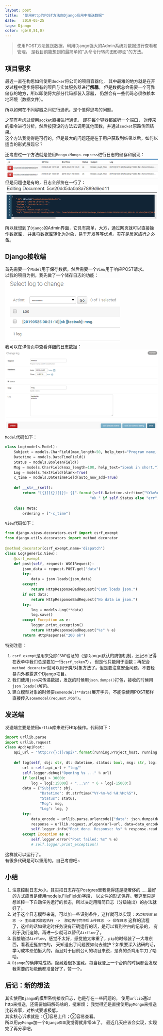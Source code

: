 ```yaml
---
layout: post
title:  "使用Http的POST方法向Django应用中推送数据"
date:   2019-05-25
tags: Django
color: rgb(0,51,0)
---
```


> 使用POST方法推送数据，利用Django强大的Admin系统对数据进行查看和管理，
是我目前能想到的最简单的"从命令行转向图形界面"的方法。

## 项目需求

最近一直在构思如何使用`docker`将公司的项目容器化，
其中最难的地方就是在开发过程中逐步将原有的项目与实体服务器进行**解耦**。
但是数据总会需要一个可靠储存的地方，所以即使将大部分代码都装入容器，
仍然会有一些代码必须依赖本地环境（数据文件）。  

所以如何在不同容器之间进行通讯，是个值得思考的问题。  

之前有考虑过使用[`socket`](https://github.com/Saodd/LewinTools/blob/master/lewintools/pro/socket.py)直接进行通讯，
即在每个容器都监听一个端口，
对传来的指令进行分析，然后按预设的方法去调用其他函数，并通过`socket`原路传回结果。  
这个方法我觉得是可行的，但是最大的问题还是在于用户获取到结果以后，如何以适当的形式展现它？  

还考虑过一个方法就是使用`Mongo`+`Mongo-express`进行日志的储存和展现：  
![展示3:Mongo-express列表页](/static/blog/2019-05-25-Mongo-List.png)  
但是问题也是有的，日志全部挤在一行了：  
![展示4:Mongo-express详情页](/static/blog/2019-05-25-Mongo-Detail.png)  

所以我想到了`Django`的Admin界面，它具有简单，大方，通过网页就可以直接操作数据库，
并且将数据库转化为对象，易于开发等等优点。实在是居家旅行之必备。


## Django接收端

首先需要一个`Model`用于保存数据，然后需要一个`View`用于响应POST请求。  
以我的项目为例，我先做了一个储存日志的功能：  
![展示1:Admin列表页](/static/blog/2019-05-25-Admin1.png)  
我可以在详情页中查看详细的日志数据：  
![展示1:Admin详情页](/static/blog/2019-05-25-Admin2.png)

`Model`代码如下：

```python
class Log(models.Model):
    Subject = models.CharField(max_length=50, help_text="Program name, used for classification.")
    Datetime = models.DateTimeField()
    Status = models.BooleanField()
    Msg = models.CharField(max_length=100, help_text="Speak in short.")
    Log = models.TextField(blank=True)
    c_time = models.DateTimeField(auto_now_add=True)

    def __str__(self):
        return "[{}][{}][{}]: {}".format(self.Datetime.strftime("%Y%m%d %H:%M:%S"),
                                       "ok " if self.Status else "err", self.Subject, self.Msg)

    class Meta:
        ordering = ["-c_time"]
```

`View`代码如下：
```python
from django.views.decorators.csrf import csrf_exempt
from django.utils.decorators import method_decorator

@method_decorator(csrf_exempt,name='dispatch')
class Log(generic.View):
    @csrf_exempt
    def post(self, request: WSGIRequest):
        json_data = request.POST.get("data")
        try:
            data = json.loads(json_data)
        except:
            return HttpResponseBadRequest("Cant loads json.")
        if not data:
            return HttpResponseBadRequest("No data in json.")
        try:
            log = models.Log(**data)
            log.save()
        except Exception as e:
            logger.print_exception()
            return HttpResponseBadRequest("%s" % e)
        return HttpResponse("200 ok")
```
特别注意：
1. `csrf_exempt`是用来免除`CSRF`验证的（是Django默认的防御机制，还记不记得在表单中我们总是要加一行`csrf_token`?），
但是他只能用于函数；再配合`method_decorator`就可以用于类/对象方法了。但是要注意安全问题，不要轻易向外暴露这个Django项目。
2. 我们使用`json`来传递数据，发送的时候用`json.dumps()`打包，接收的时候用`json.loads()`解包。
3. 建立模型对象的时候要`somemodel(**data)`展开字典，不能像使用POST那样直接传入`somemodel(request.POST)`。



## 发送端

发送端主要是使用`urllib`库来进行Http操作。代码如下：
```python
import urllib.parse
import urllib.request
class ApdjApiPost:
    api_url = "http://{}:{}/api/".format(running.Project_host, running.Project_apdj_port)

    def log(self, sbj: str, dt: datetime, status: bool, msg: str, log: str):
        url = self.api_url + "log/"
        self.logger.debug("Opening %s ..." % url)
        if len(log) > 30000:
            log = log[:15000] + "...\n" * 6 + log[-15000:]
        data = {"Subject": sbj,
                "Datetime": dt.strftime("%Y-%m-%d %H:%M:%S"),
                "Status": status,
                "Msg": msg,
                "Log": log, }
        try:
            data_encode = urllib.parse.urlencode({"data": json.dumps(data)}).encode()
            response = urllib.request.urlopen(url=url, data=data_encode, timeout=60)
            self.logger.info("Post done. Response: %s" % response.read().decode())
        except Exception as e:
            self.logger.error("Post failed: %s" % e)
            # self.logger.print_exception()
```
这样就可以运行了。  
有很多代码是可以重用的，自己考虑吧~



## 小结
1. 注意控制日志大小。其实把日志存在Postgres里我觉得还是挺奢侈的……最好的方式应当是使用models.FileField()字段，
以文件的形式保存。我这里只是想监控一下自动任务运行的状态，所以决定用精简日志（分级输出）的办法就好了。
2. 对于这个日志模型来说，可以加一些识别条件，这样就可以实现：`这边初始化日志 -> 主动请求那边执行 -> 
那边执行完毕后上传日志 -> 保存日志` 这样的流程了，这样的话如果定时任务没有正确运行的话，是可以看到空白的记录的，
有利于我们追踪。再进一步就可以替代`Airflow`了。
3. 我接触过`Airflow`，感觉不太好，感觉他太笨重了，`pip`的时候装了一大堆东西，看着还挺害怕的，
天知道出了问题要如何去维护？如果要深入钻研的话，学习成本恐怕挺大的，而且对于目前公司的项目来说，是真的杀鸡用牛刀了哈哈。
4. `Django`的确非常成熟，隐藏着很多宝藏，每当我登上一个台阶的时候都会发现我需要的功能他都准备好了，赞一个。



## 后记：新的想法

其实使用`Django`的模型系统接收日志，也是存在一些问题的。
使用`urllib`通过http来推送，还需要加码解码啥的，挺麻烦；
我觉得还是直接使用`pyMongo`来推送比较省事，对格式要求极低。  
其实核心诉求就是：①容易上传；②容易查看。  
所以用`pyMongo`加一个`Django页面`我觉得就非常ok了。
最近几天应该会实现，实现完了再分享吧。